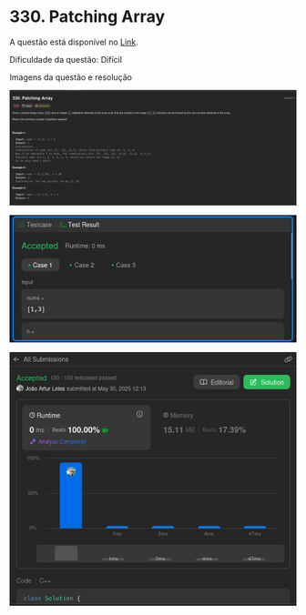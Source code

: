 # 330. Patching Array

A questão está disponível no [Link](https://leetcode.com/problems/patching-array/description/).

Dificuldade da questão: Difícil

Imagens da questão e resolução

![questao 1](/330-patching-array/assets/questao1.png)

![teste](/330-patching-array/assets/teste.png)

![submit](/330-patching-array/assets/submit.png)